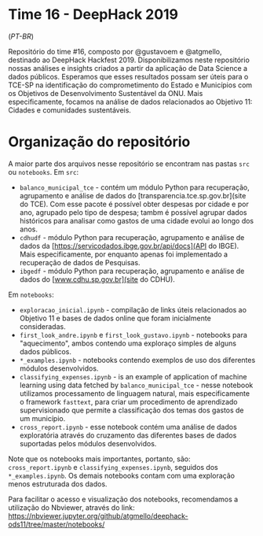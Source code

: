 # Time 16 - DeepHack 2019

(*PT-BR*)

Repositório do time #16, composto por @gustavoem e @atgmello, destinado ao DeepHack Hackfest 2019. Disponibilizamos neste repositório nossas análises e insights criados a partir da aplicação de Data Science a dados públicos. Esperamos que esses resultados possam ser úteis para o TCE-SP na identificação do comprometimento do Estado e Municípios com os Objetivos de Desenvolvimento Sustentável da ONU. Mais especificamente, focamos na análise de dados relacionados ao Objetivo 11: Cidades e comunidades sustentáveis.

# Organização do repositório

A maior parte dos arquivos nesse repositório se encontram nas pastas `src` ou `notebooks`.
Em `src`:
* `balanco_municipal_tce` - contém um módulo Python para recuperação, agrupamento e análise de dados do [transparencia.tce.sp.gov.br](site do TCE). Com esse pacote é possível obter despesas por cidade e por ano, agrupado pelo tipo de despesa; tambm é possível agrupar dados históricos para analisar como gastos de uma cidade evolui ao longo dos anos.
* `cdhudf` - módulo Python para recuperação, agrupamento e análise de dados da [https://servicodados.ibge.gov.br/api/docs](API do IBGE). Mais especificamente, por enquanto apenas foi implementado a recuperação de dados de Pesquisas.
* `ibgedf` - módulo Python para recuperação, agrupamento e análise de dados do [www.cdhu.sp.gov.br](site do CDHU).

Em `notebooks`:
* `exploracao_inicial.ipynb` - compilação de links úteis relacionados ao Objetivo 11 e bases de dados online que foram inicialmente consideradas.
* `first_look_andre.ipynb` e `first_look_gustavo.ipynb` - notebooks para "aquecimento", ambos contendo uma exploraço simples de alguns dados públicos.
* `*_examples.ipynb` - notebooks contendo exemplos de uso dos diferentes módulos desenvolvidos.
* `classifying_expenses.ipynb` - is an example of application of machine learning using data fetched by `balanco_municipal_tce` - nesse notebook utilizamos processamento de linguagem natural, mais especificamente o framework ```fasttext```, para criar um procedimento de aprendizado supervisionado que permite a classificação dos temas dos gastos de um município.
* `cross_report.ipynb` - esse notebook contém uma análise de dados exploratória através do cruzamento das diferentes bases de dados suportadas pelos módulos desenvolvidos.

Note que os notebooks mais importantes, portanto, são: `cross_report.ipynb` e `classifying_expenses.ipynb`, seguidos dos `*_examples.ipynb`. Os demais notebooks contam com uma exploração menos estruturada dos dados. 

Para facilitar o acesso e visualização dos notebooks, recomendamos a utilização do Nbviewer, através do link:
https://nbviewer.jupyter.org/github/atgmello/deephack-ods11/tree/master/notebooks/
